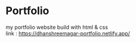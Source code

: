 # Portfolio
my portfolio website build with html &amp; css  
link  :  https://dhanshreemagar-portfolio.netlify.app/


